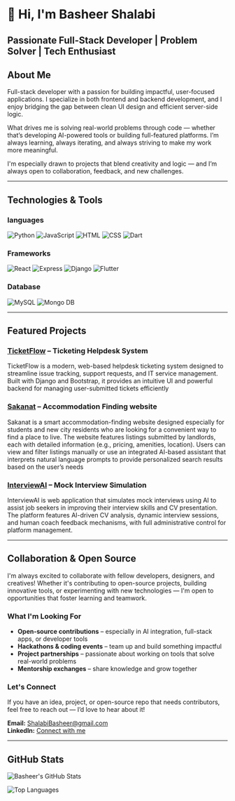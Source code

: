 # 👋 Hi, I'm Basheer Shalabi
Passionate Full-Stack Developer | Problem Solver | Tech Enthusiast
---

## About Me

Full-stack developer with a passion for building impactful, user-focused applications. I specialize in both frontend and backend development, and I enjoy bridging the gap between clean UI design and efficient server-side logic.

What drives me is solving real-world problems through code — whether that’s developing AI-powered tools or building full-featured platforms. I’m always learning, always iterating, and always striving to make my work more meaningful.

I'm especially drawn to projects that blend creativity and logic — and I’m always open to collaboration, feedback, and new challenges.

---

## Technologies & Tools

### languages
![Python](https://img.shields.io/badge/-Python-3776AB?style=for-the-badge&logo=python&logoColor=white)
![JavaScript](https://img.shields.io/badge/-JavaScript-F7DF1E?style=for-the-badge&logo=javascript&logoColor=black)
![HTML](https://img.shields.io/badge/-HTML5-E34F26?style=for-the-badge&logo=html5&logoColor=white)
![CSS](https://img.shields.io/badge/-CSS3-1572B6?style=for-the-badge&logo=css3)
![Dart](https://img.shields.io/badge/-Dart-0175C2?style=for-the-badge&logo=dart&logoColor=white)
### Frameworks
![React](https://img.shields.io/badge/-React-61DAFB?style=for-the-badge&logo=react&logoColor=black)
![Express](https://img.shields.io/badge/-Express.js-000000?style=for-the-badge&logo=express)
![Django](https://img.shields.io/badge/-Django-092E20?style=for-the-badge&logo=django)
![Flutter](https://img.shields.io/badge/-Flutter-02569B?style=for-the-badge&logo=flutter)
### Database
![MySQL](https://img.shields.io/badge/-MySQL-4479A1?style=for-the-badge&logo=mysql&logoColor=white)
![Mongo DB](https://img.shields.io/badge/-MongoDB-47A248?style=for-the-badge&logo=mongodb&logoColor=white)


---

## Featured Projects

### [TicketFlow](https://github.com/DevAbdallahSi/Python-Project) – Ticketing Helpdesk System
  TicketFlow is a modern, web-based helpdesk ticketing system designed to streamline issue tracking, support requests, and IT service management. Built with Django and Bootstrap, it provides an intuitive UI and    powerful backend for managing user-submitted tickets efficiently

### [Sakanat](https://github.com/BasheerShalabi/sakanat) – Accommodation Finding website
  Sakanat is a smart accommodation-finding website designed especially for students and new city residents who are looking for a convenient way to find a place to live. The website features listings submitted by   landlords, each with detailed information (e.g., pricing, amenities, location). Users can view and filter listings manually or use an integrated AI-based assistant that interprets natural language prompts to     provide personalized search results based on the user’s needs


### [InterviewAI](https://github.com/BasheerShalabi/InterviewAI) –  Mock Interview Simulation
  InterviewAI is web application that simulates mock interviews using AI to assist job seekers in improving their interview skills and CV presentation. The 
  platform features AI-driven CV analysis, dynamic interview sessions, and human coach feedback mechanisms, with full administrative control for 
  platform management.

---

## Collaboration & Open Source

I'm always excited to collaborate with fellow developers, designers, and creatives! Whether it's contributing to open-source projects, building innovative tools, or experimenting with new technologies — I'm open to opportunities that foster learning and teamwork.

### What I'm Looking For
- **Open-source contributions** – especially in AI integration, full-stack apps, or developer tools  
- **Hackathons & coding events** – team up and build something impactful  
- **Project partnerships** – passionate about working on tools that solve real-world problems  
- **Mentorship exchanges** – share knowledge and grow together  

### Let's Connect
If you have an idea, project, or open-source repo that needs contributors, feel free to reach out — I’d love to hear about it!

 **Email:** ShalabiBasheer@gmail.com  
 **LinkedIn:** [Connect with me](https://www.linkedin.com/in/basheer-shalabi-99379922b/)

---

## GitHub Stats

![Basheer's GitHub Stats](https://github-readme-stats.vercel.app/api?username=BasheerShalabi&show_icons=true&theme=tokyonight)

![Top Languages](https://github-readme-stats.vercel.app/api/top-langs/?username=BasheerShalabi&layout=compact&theme=tokyonight)


